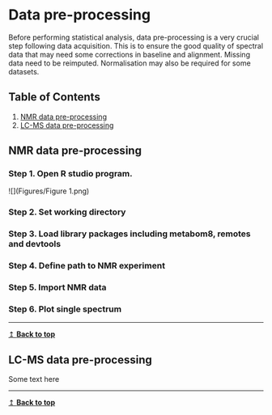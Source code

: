 # Data pre-processing 
Before performing statistical analysis, data pre-processing is a very crucial step following data acquisition. This is to ensure the good quality of spectral data that may need some corrections in baseline and alignment. Missing data need to be reimputed. Normalisation may also be required for some datasets.

## Table of Contents
1. [NMR data pre-processing](#nmr)
2. [LC-MS data pre-processing](#lcms)

## NMR data pre-processing <a name="nmr"></a>
### Step 1. Open R studio program. 
![](Figures/Figure 1.png)
### Step 2. Set working directory 
### Step 3. Load library packages including metabom8, remotes and devtools
### Step 4. Define path to NMR experiment
### Step 5. Import NMR data
### Step 6. Plot single spectrum

---
[↥ **Back to top**](#top)

## LC-MS data pre-processing <a name="lcms"></a>
Some text here

---
[↥ **Back to top**](#top)
